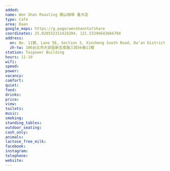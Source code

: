 ```yaml
---
added: 
name: Wen Shan Roasting 聞山咖啡 臺大店
type: Cafe
area: Daan
google_maps: https://g.page/wenshanntu?share
coordinates: 25.020552311424204, 121.53346642666784
address:
  en: No. 11號, Lane 56, Section 3, Xinsheng South Road, Da’an District, Taipei City, 106
  zh-tw: 106台北市大安區新生南路三段56巷11號
station: Taipower Building
hours: 11-19
wifi: 
speed: 
power: 
vacancy: 
comfort: 
quiet: 
food: 
drinks: 
price: 
view: 
toilets: 
music: 
smoking: 
standing_tables: 
outdoor_seating: 
cash_only: 
animals: 
lactose_free_milk: 
facebook: 
instagram: 
telephone: 
website: 
---
```

